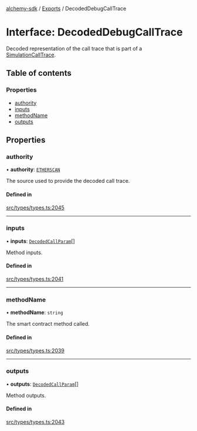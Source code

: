 [alchemy-sdk](../README.md) / [Exports](../modules.md) / DecodedDebugCallTrace

# Interface: DecodedDebugCallTrace

Decoded representation of the call trace that is part of a
[SimulationCallTrace](SimulationCallTrace.md).

## Table of contents

### Properties

- [authority](DecodedDebugCallTrace.md#authority)
- [inputs](DecodedDebugCallTrace.md#inputs)
- [methodName](DecodedDebugCallTrace.md#methodname)
- [outputs](DecodedDebugCallTrace.md#outputs)

## Properties

### authority

• **authority**: [`ETHERSCAN`](../enums/DecodingAuthority.md#etherscan)

The source used to provide the decoded call trace.

#### Defined in

[src/types/types.ts:2045](https://github.com/alchemyplatform/alchemy-sdk-js/blob/46e9716/src/types/types.ts#L2045)

___

### inputs

• **inputs**: [`DecodedCallParam`](DecodedCallParam.md)[]

Method inputs.

#### Defined in

[src/types/types.ts:2041](https://github.com/alchemyplatform/alchemy-sdk-js/blob/46e9716/src/types/types.ts#L2041)

___

### methodName

• **methodName**: `string`

The smart contract method called.

#### Defined in

[src/types/types.ts:2039](https://github.com/alchemyplatform/alchemy-sdk-js/blob/46e9716/src/types/types.ts#L2039)

___

### outputs

• **outputs**: [`DecodedCallParam`](DecodedCallParam.md)[]

Method outputs.

#### Defined in

[src/types/types.ts:2043](https://github.com/alchemyplatform/alchemy-sdk-js/blob/46e9716/src/types/types.ts#L2043)
